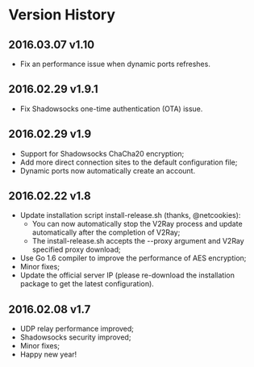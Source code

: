# Version History

## 2016.03.07 v1.10
* Fix an performance issue when dynamic ports refreshes.

## 2016.02.29 v1.9.1
* Fix Shadowsocks one-time authentication (OTA) issue.

## 2016.02.29 v1.9
* Support for Shadowsocks ChaCha20 encryption;
* Add more direct connection sites to the default configuration file;
* Dynamic ports now automatically create an account.

## 2016.02.22 v1.8

* Update installation script install-release.sh (thanks, @netcookies):
  * You can now automatically stop the V2Ray process and update automatically 
after the completion of V2Ray;
  * The install-release.sh accepts the --proxy argument and V2Ray specified proxy
download;
* Use Go 1.6 compiler to improve the performance of AES encryption;
* Minor fixes;
* Update the official server IP (please re-download the installation package to
get the latest configuration).

## 2016.02.08 v1.7
* UDP relay performance improved;
* Shadowsocks security improved;
* Minor fixes;
* Happy new year!
